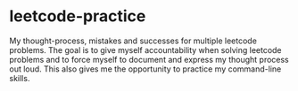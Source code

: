 # leetcode-practice
My thought-process, mistakes and successes for multiple leetcode problems. The goal is to give myself accountability when solving leetcode problems and to force myself to document and express my thought process out loud. This also gives me the opportunity to practice my command-line skills.
